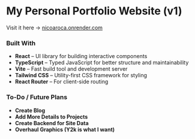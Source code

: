 # My Personal Portfolio Website (v1)

Visit it here → [nicoaroca.onrender.com](https://nicoaroca.onrender.com)

### Built With
- **React** – UI library for building interactive components
- **TypeScript** – Typed JavaScript for better structure and maintainability
- **Vite** – Fast build tool and development server
- **Tailwind CSS** – Utility-first CSS framework for styling
- **React Router** – For client-side routing

### To-Do / Future Plans
- **Create Blog**
- **Add More Details to Projects**
- **Create Backend for Site Data**
- **Overhaul Graphics (Y2k is what I want)**

<!--  
raah!!

Virtual buisness card of sorts. Contains important links and a portfolio section that includes a gallary and URLs.

This'll basically be my version of the lab for school, but I wanna make this the coolest website I can, as I want to publish this on the web to have my own website!


**What I'll need**
* A Hero portion on index.html, just being a cool bg, my logo, my name (Nico, not Nicholas), and a quirky message

* A short About Me description showing what I do, grabbing my discord profile picture, and my interests and hobbies. *A short but sweet overview on what I do hehe.*

* A Bunch of buttons that lead to a gallery website, and some other links to some other projects (Like one for Sonic 4 ReRun)

* Cool, minimalist abstraction design. I had a book I wish I still had to use as a moodboard, but basically I want my signature beige and dark purple, with colors that pop

* retro aestethic, while still very poppy. In other words, cool but not RETRO PETRO. Maybe a better example would be Persona (3) or the classic sonic title cards.
-->


